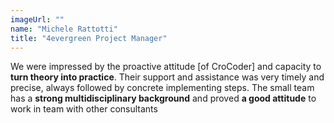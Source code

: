 ```yaml
---
imageUrl: ""
name: "Michele Rattotti"
title: "4evergreen Project Manager"
---
```

We were impressed by the proactive attitude [of CroCoder] and capacity to **turn theory into practice**. Their support and assistance was very timely and precise, always followed by concrete implementing steps. The small team has a **strong multidisciplinary background** and proved **a good attitude** to work in team with other consultants
